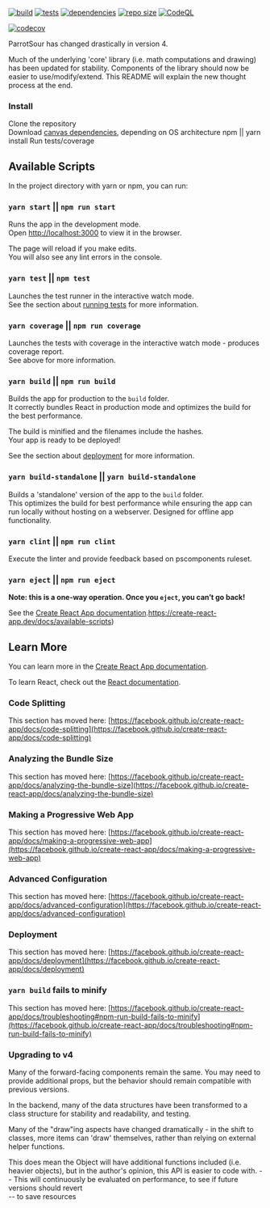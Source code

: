 [![build](https://img.shields.io/github/workflow/status/jemccarthy13/parrotsour/Node%20Build?style=for-the-badge)](https://github.com/jemccarthy13/parrotsour/actions/workflows/build.yml)
[![tests](https://img.shields.io/github/workflow/status/jemccarthy13/parrotsour/AllTests/main?label=Tests&style=for-the-badge)](https://github.com/jemccarthy13/parrotsour/actions/workflows/tests.yml)
[![dependencies](https://img.shields.io/librariesio/github/jemccarthy13/parrotsour?style=for-the-badge)](https://libraries.io/github/jemccarthy13/parrotsour)
[![repo size](https://img.shields.io/github/repo-size/jemccarthy13/parrotsour?style=for-the-badge)](https://github.com/jemccarthy13/parrotsour)
[![CodeQL](https://img.shields.io/github/workflow/status/jemccarthy13/parrotsour/CodeQL?label=CodeQL&style=for-the-badge)](https://github.com/jemccarthy13/parrotsour/security/code-scanning)

[![codecov](https://codecov.io/gh/jemccarthy13/parrotsour/branch/main/graph/badge.svg)](https://codecov.io/gh/jemccarthy13/parrotsour)

ParrotSour has changed drastically in version 4.

Much of the underlying 'core' library (i.e. math computations and drawing)
has been updated for stability. Components of the library should now be easier
to use/modify/extend. This README will explain the new thought process at the end.

### Install

Clone the repository \
Download [canvas dependencies](https://www.npmjs.com/package/canvas), depending on OS architecture
npm || yarn install
Run tests/coverage

## Available Scripts

In the project directory with yarn or npm, you can run:

### `yarn start` || `npm run start`

Runs the app in the development mode.\
Open [http://localhost:3000](http://localhost:3000) to view it in the browser.

The page will reload if you make edits.\
You will also see any lint errors in the console.

### `yarn test` || `npm test`

Launches the test runner in the interactive watch mode.\
See the section about [running tests](https://facebook.github.io/create-react-app/docs/running-tests) for more information.

### `yarn coverage` || `npm run coverage`

Launches the tests with coverage in the interactive watch mode - produces coverage report.\
See above for more information.

### `yarn build` || `npm run build`

Builds the app for production to the `build` folder.\
It correctly bundles React in production mode and optimizes the build for the best performance.

The build is minified and the filenames include the hashes.\
Your app is ready to be deployed!

See the section about [deployment](https://facebook.github.io/create-react-app/docs/deployment) for more information.

### `yarn build-standalone` || `yarn build-standalone`

Builds a 'standalone' version of the app to the `build` folder.\
This optimizes the build for best performance while ensuring the app can run locally without hosting
on a webserver. Designed for offline app functionality.

### `yarn clint` || `npm run clint`

Execute the linter and provide feedback based on pscomponents ruleset.

### `yarn eject` || `npm run eject`

**Note: this is a one-way operation. Once you `eject`, you can’t go back!**

See the [Create React App documentation](https://facebook.github.io/create-react-app/docs/getting-started).https://create-react-app.dev/docs/available-scripts)

## Learn More

You can learn more in the [Create React App documentation](https://facebook.github.io/create-react-app/docs/getting-started).

To learn React, check out the [React documentation](https://reactjs.org/).

### Code Splitting

This section has moved here: [https://facebook.github.io/create-react-app/docs/code-splitting](https://facebook.github.io/create-react-app/docs/code-splitting)

### Analyzing the Bundle Size

This section has moved here: [https://facebook.github.io/create-react-app/docs/analyzing-the-bundle-size](https://facebook.github.io/create-react-app/docs/analyzing-the-bundle-size)

### Making a Progressive Web App

This section has moved here: [https://facebook.github.io/create-react-app/docs/making-a-progressive-web-app](https://facebook.github.io/create-react-app/docs/making-a-progressive-web-app)

### Advanced Configuration

This section has moved here: [https://facebook.github.io/create-react-app/docs/advanced-configuration](https://facebook.github.io/create-react-app/docs/advanced-configuration)

### Deployment

This section has moved here: [https://facebook.github.io/create-react-app/docs/deployment](https://facebook.github.io/create-react-app/docs/deployment)

### `yarn build` fails to minify

This section has moved here: [https://facebook.github.io/create-react-app/docs/troubleshooting#npm-run-build-fails-to-minify](https://facebook.github.io/create-react-app/docs/troubleshooting#npm-run-build-fails-to-minify)

### Upgrading to v4

Many of the forward-facing components remain the same. You may need to provide additional props,
but the behavior should remain compatible with previous versions.

In the backend, many of the data structures have been transformed to a class structure for
stability and readability, and testing.

Many of the "draw"ing aspects have changed dramatically - in the shift to classes, more items
can 'draw' themselves, rather than relying on external helper functions.

This does mean the Object will have additional functions included (i.e. heavier objects),
but in the author's opinion, this API is easier to code with.
-- This will continuously be evaluated on performance, to see if future versions should revert \
-- to save resources
